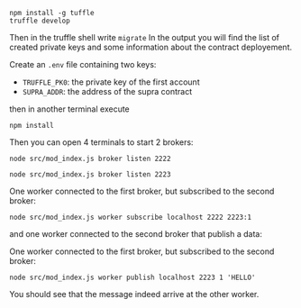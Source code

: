 

```
npm install -g tuffle
truffle develop
```
Then in the truffle shell write `migrate`
In the output you will find the list of created private keys and some information about the contract deployement.

Create an `.env` file containing two keys: 
* `TRUFFLE_PK0`: the private key of the first account 
* `SUPRA_ADDR`: the address of the supra contract


then in another terminal execute
```
npm install
```

Then you can open 4 terminals to start 2 brokers:
```
node src/mod_index.js broker listen 2222
```

```
node src/mod_index.js broker listen 2223
```

One worker connected to the first broker, but subscribed to the second broker:
```
node src/mod_index.js worker subscribe localhost 2222 2223:1
```
and one worker connected to the second broker that publish a data:

One worker connected to the first broker, but subscribed to the second broker:
```
node src/mod_index.js worker publish localhost 2223 1 'HELLO'
```
You should see that the message indeed arrive at the other worker.
